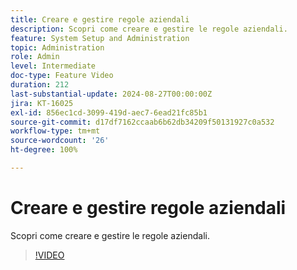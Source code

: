```yaml
---
title: Creare e gestire regole aziendali
description: Scopri come creare e gestire le regole aziendali.
feature: System Setup and Administration
topic: Administration
role: Admin
level: Intermediate
doc-type: Feature Video
duration: 212
last-substantial-update: 2024-08-27T00:00:00Z
jira: KT-16025
exl-id: 856ec1cd-3099-419d-aec7-6ead21fc85b1
source-git-commit: d17df7162ccaab6b62db34209f50131927c0a532
workflow-type: tm+mt
source-wordcount: '26'
ht-degree: 100%

---
```


# Creare e gestire regole aziendali

Scopri come creare e gestire le regole aziendali.

>[!VIDEO](https://video.tv.adobe.com/v/3433105/?quality=12&learn=on&enablevpops)
